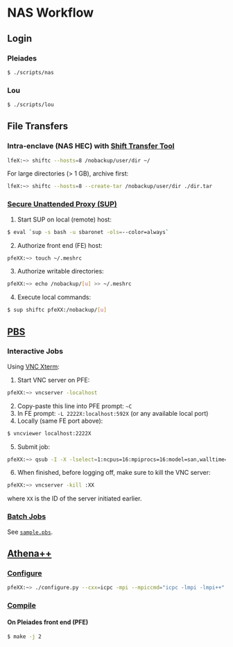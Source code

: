# NAS Workflow
## Login
### Pleiades
```bash
$ ./scripts/nas
```
### Lou
```bash
$ ./scripts/lou
```

## File Transfers
### Intra-enclave (NAS HEC) with [Shift Transfer Tool](https://www.nas.nasa.gov/hecc/support/kb/shift-transfer-tool-overview_300.html)
```bash
lfeX:~> shiftc --hosts=8 /nobackup/user/dir ~/
```
For large directories (> 1 GB), archive first:
```bash
lfeX:~> shiftc --hosts=8 --create-tar /nobackup/user/dir ./dir.tar
```


### [Secure Unattended Proxy (SUP)](https://www.nas.nasa.gov/hecc/support/kb/entry/145)
1. Start SUP on local (remote) host:
```bash
$ eval `sup -s bash -u sbaronet -ols=--color=always`
```
2. Authorize front end (FE) host:
```bash
pfeXX:~> touch ~/.meshrc
```
3. Authorize writable directories:
```bash
pfeXX:~> echo /nobackup/[u] >> ~/.meshrc
```
4. Execute local commands:
```bash
$ sup shiftc pfeXX:/nobackup/[u]
```

## [PBS](https://www.nas.nasa.gov/hecc/support/kb/running-jobs-with-pbs-121/)
### Interactive Jobs
Using [VNC Xterm](https://www.nas.nasa.gov/hecc/support/kb/vnc-a-faster-alternative-to-x11_257.html): 
1. Start VNC server on PFE:
```bash
pfeXX:~> vncserver -localhost
```
2. Copy-paste this line into PFE prompt: `~C`
3. In FE prompt: `-L 2222X:localhost:592X` (or any available local port)
4. Locally (same FE port above): 
```bash
$ vncviewer localhost:2222X
``` 
5. Submit job:
```bash
pfeXX:~> qsub -I -X -lselect=1:ncpus=16:mpiprocs=16:model=san,walltime=1:00:00 -q devel
```
6. When finished, before logging off, make sure to kill the VNC server:
```bash
pfeXX:~> vncserver -kill :XX
```
where `XX` is the ID of the server initiated earlier.

### [Batch Jobs](https://www.nas.nasa.gov/hecc/support/kb/sample-pbs-script-for-pleiades_190.html)
See [`sample.pbs`](/sample.pbs).


## [Athena++](https://github.com/PrincetonUniversity/athena-public-version/wiki)
### [Configure](https://github.com/PrincetonUniversity/athena-public-version/wiki/Configuring)
```bash
pfeXX:~> ./configure.py --cxx=icpc -mpi --mpiccmd="icpc -lmpi -lmpi++"
```

### [Compile](https://github.com/PrincetonUniversity/athena-public-version/wiki/Compiling)
#### On Pleiades front end (PFE)
```bash
$ make -j 2
```